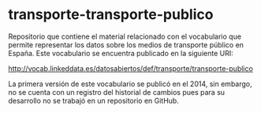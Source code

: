 # transporte-transporte-publico
Repositorio que contiene el material relacionado con el vocabulario que permite representar los datos sobre los medios de transporte público en España. Este vocabulario se encuentra publicado en la siguiente URI:

http://vocab.linkeddata.es/datosabiertos/def/transporte/transporte-publico

La primera versión de este vocabulario se publicó en el 2014, sin embargo, no se cuenta con un registro del historial de cambios pues para su desarrollo no se trabajó en un repositorio en GitHub.
